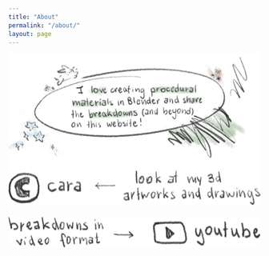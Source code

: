 ```yaml
---
title: "About"
permalink: "/about/"
layout: page
---
```


<img class="aboutImg" alt="I love creating procedural materials in Blender and share the breakdowns (and beyond) on this website!" src="/assets/imgs/about_desc_colored_ver2.png"/>

<div class="aboutLink">
<a target="_blank" rel="noopener noreferrer" href="https://cara.app/jackal420"><img src="/assets/imgs/cara_logo_coal.png" alt="Look at my 3d artworks and drawings."/></a>
<a target="_blank" rel="noopener noreferrer" href="https://www.youtube.com/@jackal_blender"><img src="/assets/imgs/yt_logo_coal.png" alt="Breakdowns in video format." style="margin-top: 20px; margin-bottom: 50px;"/></a>
</div>
